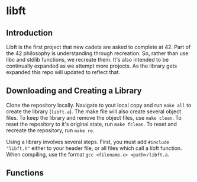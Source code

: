 # libft

Introduction
------------

Libft is the first project that new cadets are asked to complete at 42. Part of the 42 philosophy is understanding through recreation. So, rather than use libc and stdlib functions, we recreate them. It's also intended to be continually expanded as we attempt more projects. As the library gets expanded this repo will updated to reflect that.

Downloading and Creating a Library
----------------------------------

Clone the repository locally. Navigate to yout local copy and run `make all` to create the library (`libft.a`). The make file will also create several object files. To keep the library and remove the object files, use `make clean`. To reset the repository to it's original state, run `make fclean`. To reset and recreate the repository, run `make re`. 

Using a library  involves several steps. First, you must add `#include "libft.h"` either to your header file, or all files which  call a libft function. When compiling, use the format `gcc <filename.c> <path>/libft.a`.

Functions
---------

